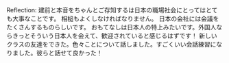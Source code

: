 Reflection:
建前と本音をちゃんとご存知するは日本の職場社会にとってはとても大事なことです。
相槌もよくしなければなりません。
日本の会社には会議をたくさんするものらしいです。
おもてなしは日本人の特上みたいです。外国人ならきっとそういう日本人を会えて、歓迎されていると感じるはずです！
新しいクラスの友達をできた。色々ことについて話しました。すごくいい会話練習になりました。彼らと話せて良かった！
